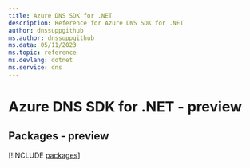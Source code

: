 ```yaml
---
title: Azure DNS SDK for .NET
description: Reference for Azure DNS SDK for .NET
author: dnssuppgithub
ms.author: dnssuppgithub
ms.data: 05/11/2023
ms.topic: reference
ms.devlang: dotnet
ms.service: dns
---
```

# Azure DNS SDK for .NET - preview
## Packages - preview
[!INCLUDE [packages](dns-index.md)]